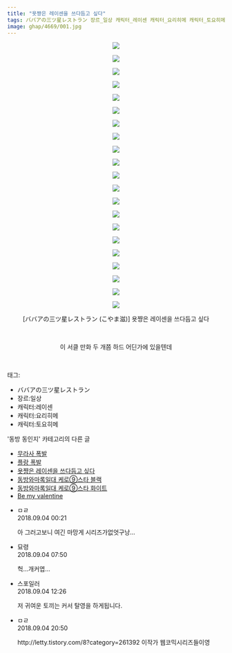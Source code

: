 ```yaml
---
title: "욧쨩은 레이센을 쓰다듬고 싶다"
tags: ババアの三ツ星レストラン 장르_일상 캐릭터_레이센 캐릭터_요리히메 캐릭터_토요히메 こやま滋 동방_동인지
image: ghap/4669/001.jpg
---
```

<div class="article">
<p style="text-align: center; clear: none; float: none;"><img src="{{ site.nasurl }}/ghap/4669/001.jpg"/></p>
<p style="text-align: center; clear: none; float: none;"><img src="{{ site.nasurl }}/ghap/4669/002.jpg"/></p>
<p style="text-align: center; clear: none; float: none;"><img src="{{ site.nasurl }}/ghap/4669/003.jpg"/></p>
<p style="text-align: center; clear: none; float: none;"><img src="{{ site.nasurl }}/ghap/4669/004.jpg"/></p>
<p style="text-align: center; clear: none; float: none;"><img src="{{ site.nasurl }}/ghap/4669/005.jpg"/></p>
<p style="text-align: center; clear: none; float: none;"><img src="{{ site.nasurl }}/ghap/4669/006.jpg"/></p>
<p style="text-align: center; clear: none; float: none;"><img src="{{ site.nasurl }}/ghap/4669/007.jpg"/></p>
<p style="text-align: center; clear: none; float: none;"><img src="{{ site.nasurl }}/ghap/4669/008.jpg"/></p>
<p style="text-align: center; clear: none; float: none;"><img src="{{ site.nasurl }}/ghap/4669/009.jpg"/></p>
<p style="text-align: center; clear: none; float: none;"><img src="{{ site.nasurl }}/ghap/4669/010.jpg"/></p>
<p style="text-align: center; clear: none; float: none;"><img src="{{ site.nasurl }}/ghap/4669/011.jpg"/></p>
<p style="text-align: center; clear: none; float: none;"><img src="{{ site.nasurl }}/ghap/4669/012.jpg"/></p>
<p style="text-align: center; clear: none; float: none;"><img src="{{ site.nasurl }}/ghap/4669/013.jpg"/></p>
<p style="text-align: center; clear: none; float: none;"><img src="{{ site.nasurl }}/ghap/4669/014.jpg"/></p>
<p style="text-align: center; clear: none; float: none;"><img src="{{ site.nasurl }}/ghap/4669/015.jpg"/></p>
<p style="text-align: center; clear: none; float: none;"><img src="{{ site.nasurl }}/ghap/4669/016.jpg"/></p>
<p style="text-align: center; clear: none; float: none;"><img src="{{ site.nasurl }}/ghap/4669/017.jpg"/></p>
<p style="text-align: center; clear: none; float: none;"><img src="{{ site.nasurl }}/ghap/4669/018.jpg"/></p>
<p style="text-align: center; clear: none; float: none;"><img src="{{ site.nasurl }}/ghap/4669/019.jpg"/></p>
<p style="text-align: center; clear: none; float: none;"><img src="{{ site.nasurl }}/ghap/4669/020.jpg"/></p>
<p style="text-align: center; clear: none; float: none;"><img src="{{ site.nasurl }}/ghap/4669/021.jpg"/></p>
<p style="text-align: center; clear: none; float: none;">[ババアの三ツ星レストラン (こやま滋)] 욧쨩은 레이센을 쓰다듬고 싶다</p>
<p style="text-align: center; clear: none; float: none;"><br/></p>
<p style="text-align: center; clear: none; float: none;">이 서클 만화 두 개쯤 하드 어딘가에 있을텐데</p>
<p><br/></p>
</div><div class="tagTrail">
<p>태그: </p>
<ul>
<li>ババアの三ツ星レストラン</li>
<li>장르:일상</li>
<li>캐릭터:레이센</li>
<li>캐릭터:요리히메</li>
<li>캐릭터:토요히메</li>
</ul>
</div><div class="another">
<p>'동방 동인지' 카테고리의 다른 글</p>
<ul>
<li><a href="/2018-09-03-ghap_4671">무라사 폭발</a></li>
<li><a href="/2018-09-03-ghap_4670">플랑 폭발</a></li>
<li><a href="/2018-09-03-ghap_4669">욧쨩은 레이센을 쓰다듬고 싶다</a></li>
<li><a href="/2018-09-03-ghap_4668">동방와마록일대 케로⑨스타 블랙</a></li>
<li><a href="/2018-09-03-ghap_4667">동방와마록일대 케로⑨스타 화이트</a></li>
<li><a href="/2018-09-03-ghap_4666">Be my valentine</a></li>
</ul>
</div><div class="cb_module cb_fluid">
<div class="cb_wrt cb_profile">
<div class="comment">
<ul>
<li class="cb_thumb_off" id="comment15325657">
<div class="cb_comment_area">
<div class="cb_info_area">
<div class="cb_section">
<span class="cb_nick_name">ㅁㄹ</span>
</div>
<div class="cb_section">
<span class="cb_date">2018.09.04 00:21 </span>
</div>
</div>
<div class="cb_dsc_comment">
<p class="cb_dsc">
											아 그러고보니 여긴 마망게 시리즈가없엇구낭...
										</p>
</div>
</div></li>
<li class="cb_thumb_off" id="comment15325796">
<div class="cb_comment_area">
<div class="cb_info_area">
<div class="cb_section">
<span class="cb_nick_name">묘령</span>
</div>
<div class="cb_section">
<span class="cb_date">2018.09.04 07:50 </span>
</div>
</div>
<div class="cb_dsc_comment">
<p class="cb_dsc">
											헉...개커엽...
										</p>
</div>
</div></li>
<li class="cb_thumb_off" id="comment15325882">
<div class="cb_comment_area">
<div class="cb_info_area">
<div class="cb_section">
<span class="cb_nick_name">스포일러</span>
</div>
<div class="cb_section">
<span class="cb_date">2018.09.04 12:26 </span>
</div>
</div>
<div class="cb_dsc_comment">
<p class="cb_dsc">
											저 귀여운 토끼는 커서 탈영을 하게됩니다.
										</p>
</div>
</div></li>
<li class="cb_thumb_off" id="comment15326099">
<div class="cb_comment_area">
<div class="cb_info_area">
<div class="cb_section">
<span class="cb_nick_name">ㅁㄹ</span>
</div>
<div class="cb_section">
<span class="cb_date">2018.09.04 20:50 </span>
</div>
</div>
<div class="cb_dsc_comment">
<p class="cb_dsc">
											http://letty.tistory.com/8?category=261392  이작가 웹코믹시리즈들이영
										</p>
</div>
</div></li>
</ul>
</div>
</div><!-- commentList close -->
</div>